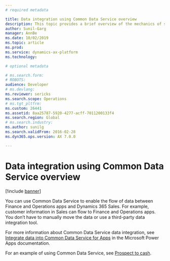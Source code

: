 ```yaml
---
# required metadata

title: Data integration using Common Data Service overview
description: This topic provides a brief overview of the mechanics of synchronous and asynchronous integration.
author: Sunil-Garg
manager: AnnBe
ms.date: 10/02/2019
ms.topic: article
ms.prod: 
ms.service: dynamics-ax-platform
ms.technology: 

# optional metadata

# ms.search.form: 
# ROBOTS: 
audience: Developer
# ms.devlang: 
ms.reviewer: sericks
ms.search.scope: Operations
# ms.tgt_pltfrm: 
ms.custom: 26441
ms.assetid: 8aa25787-5920-4277-acff-7011200133f4
ms.search.region: Global
# ms.search.industry: 
ms.author: sunilg
ms.search.validFrom: 2016-02-28
ms.dyn365.ops.version: AX 7.0.0

---
```


# Data integration using Common Data Service overview

[!include [banner](../includes/banner.md)]

You can use Common Data Service to enable the flow of data between Finance and Operations apps and Dynamics 365 Sales. For example, customer information in Sales can flow to Finance and Operations apps. You don’t have to manually move the data or use a third-party data integration tool.

For more information about Common Data Service data integration, see [Integrate data into Common Data Service for Apps](https://docs.microsoft.com/powerapps/administrator/data-integrator) in the Microsoft Power Apps documentation.

For an example of using Common Data Service, see [Prospect to cash](../../../supply-chain/sales-marketing/prospect-to-cash.md).
